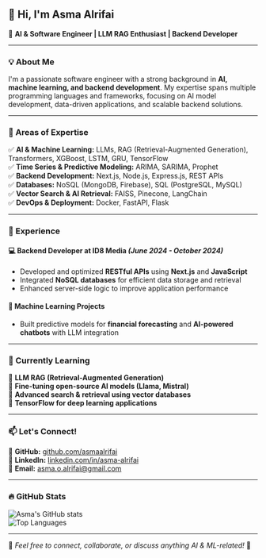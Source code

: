 ## 👋 Hi, I'm Asma Alrifai  
🚀 **AI & Software Engineer | LLM RAG Enthusiast | Backend Developer**

---

### 💡 About Me  
I'm a passionate software engineer with a strong background in **AI, machine learning, and backend development**. My expertise spans multiple programming languages and frameworks, focusing on AI model development, data-driven applications, and scalable backend solutions.

---

### 🔬 Areas of Expertise  
✅ **AI & Machine Learning:** LLMs, RAG (Retrieval-Augmented Generation), Transformers, XGBoost, LSTM, GRU, TensorFlow  
✅ **Time Series & Predictive Modeling:** ARIMA, SARIMA, Prophet  
✅ **Backend Development:** Next.js, Node.js, Express.js, REST APIs  
✅ **Databases:** NoSQL (MongoDB, Firebase), SQL (PostgreSQL, MySQL)  
✅ **Vector Search & AI Retrieval:** FAISS, Pinecone, LangChain  
✅ **DevOps & Deployment:** Docker, FastAPI, Flask  

---

### 📌 Experience  
#### **💻 Backend Developer at ID8 Media** _(June 2024 - October 2024)_  
- Developed and optimized **RESTful APIs** using **Next.js** and **JavaScript**  
- Integrated **NoSQL databases** for efficient data storage and retrieval  
- Enhanced server-side logic to improve application performance  

#### **🤖 Machine Learning Projects**  
- Built predictive models for **financial forecasting** and **AI-powered chatbots** with LLM integration  

---

### 🌱 Currently Learning  
📌 **LLM RAG (Retrieval-Augmented Generation)**  
📌 **Fine-tuning open-source AI models (Llama, Mistral)**  
📌 **Advanced search & retrieval using vector databases**  
📌 **TensorFlow for deep learning applications**  

---

### 📫 Let's Connect!  
🔗 **GitHub:** [github.com/asmaalrifai](#)  
💼 **LinkedIn:** [linkedin.com/in/asma-alrifai](#)  
📧 **Email:** asma.o.alrifai@gmail.com  

---

### 🔥 GitHub Stats  
![Asma's GitHub stats](https://github-readme-stats.vercel.app/api?asmaalrifai=asmaalrifai&show_icons=true&theme=tokyonight)  
![Top Languages](https://github-readme-stats.vercel.app/api/top-langs/?asmaalrifai=asmaalrifai&layout=compact&theme=tokyonight)  

---

🔹 *Feel free to connect, collaborate, or discuss anything AI & ML-related!* 🚀  
